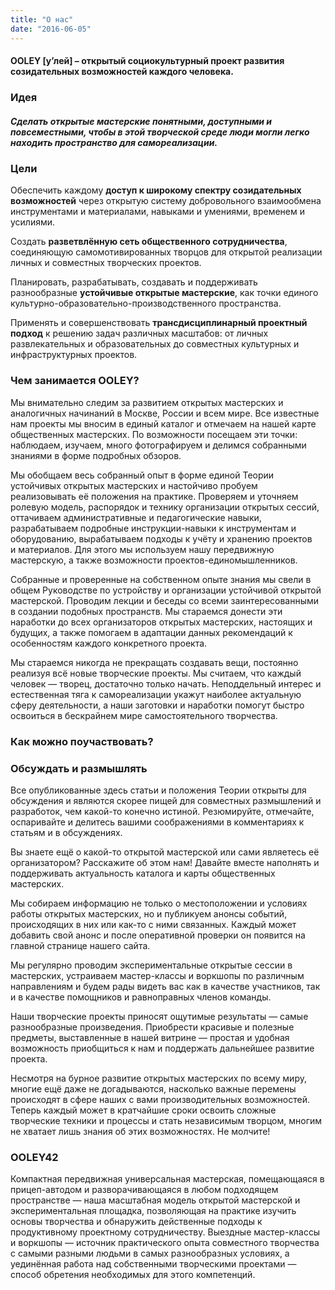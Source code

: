 ```yaml
---
title: "О нас"
date: "2016-06-05"
---
```


#### **OOLEY \[у’лей\]** – открытый социокультурный проект развития созидательных возможностей каждого человека.

### Идея

##### Сделать открытые мастерские понятными, доступными и повсеместными, чтобы в этой творческой среде люди могли легко находить пространство для самореализации.

### Цели

Обеспечить каждому **доступ к широкому спектру созидательных возможностей** через открытую систему добровольного взаимообмена инструментами и материалами, навыками и умениями, временем и усилиями.

Создать **разветвлённую сеть общественного сотрудничества**, соединяющую самомотивированных творцов для открытой реализации личных и совместных творческих проектов.

Планировать, разрабатывать, создавать и поддерживать разнообразные **устойчивые открытые мастерские**, как точки единого культурно-образовательно-производственного пространства.

Применять и совершенствовать **трансдисциплинарный проектный подход** к решению задач различных масштабов: от личных развлекательных и образовательных до совместных культурных и инфраструктурных проектов.

### Чем занимается OOLEY?

Мы внимательно следим за развитием открытых мастерских и аналогичных начинаний в Москве, России и всем мире. Все известные нам проекты мы вносим в единый каталог и отмечаем на нашей карте общественных мастерских. По возможности посещаем эти точки: наблюдаем, изучаем, много фотографируем и делимся собранными знаниями в форме подробных обзоров.

Мы обобщаем весь собранный опыт в форме единой Теории устойчивых открытых мастерских и настойчиво пробуем реализовывать её положения на практике. Проверяем и уточняем ролевую модель, распорядок и технику организации открытых сессий, оттачиваем административные и педагогические навыки, разрабатываем подробные инструкции-навыки к инструментам и оборудованию, вырабатываем подходы к учёту и хранению проектов и материалов. Для этого мы используем нашу передвижную мастерскую, а также возможности проектов-единомышленников.

Собранные и проверенные на собственном опыте знания мы свели в общем Руководстве по устройству и организации устойчивой открытой мастерской. Проводим лекции и беседы со всеми заинтересованными в создании подобных пространств. Мы стараемся донести эти наработки до всех организаторов открытых мастерских, настоящих и будущих, а также помогаем в адаптации данных рекомендаций к особенностям каждого конкретного проекта.

Мы стараемся никогда не прекращать создавать вещи, постоянно реализуя всё новые творческие проекты. Мы считаем, что каждый человек — творец, достаточно только начать. Неподдельный интерес и естественная тяга к самореализации укажут наиболее актуальную сферу деятельности, а наши заготовки и наработки помогут быстро освоиться в бескрайнем мире самостоятельного творчества.

### Как можно поучаствовать?

### Обсуждать и размышлять

Все опубликованные здесь статьи и положения Теории открыты для обсуждения и являются скорее пищей для совместных размышлений и разработок, чем какой-то конечно истиной. Резюмируйте, отмечайте, оспаривайте и делитесь вашими соображениями в комментариях к статьям и в обсуждениях.

Вы знаете ещё о какой-то открытой мастерской или сами являетесь её организатором? Расскажите об этом нам! Давайте вместе наполнять и поддерживать актуальность каталога и карты общественных мастерских.

Мы собираем информацию не только о местоположении и условиях работы открытых мастерских, но и публикуем анонсы событий, происходящих в них или как-то с ними связанных. Каждый может добавить свой анонс и после оперативной проверки он появится на главной странице нашего сайта.

Мы регулярно проводим экспериментальные открытые сессии в мастерских, устраиваем мастер-классы и воркшопы по различным направлениям и будем рады видеть вас как в качестве участников, так и в качестве помощников и равноправных членов команды.

Наши творческие проекты приносят ощутимые результаты — самые разнообразные произведения. Приобрести красивые и полезные предметы, выставленные в нашей витрине — простая и удобная возможность приобщиться к нам и поддержать дальнейшее развитие проекта.

Несмотря на бурное развитие открытых мастерских по всему миру, многие ещё даже не догадываются, насколько важные перемены происходят в сфере наших с вами производительных возможностей. Теперь каждый может в кратчайшие сроки освоить сложные творческие техники и процессы и стать независимым творцом, многим не хватает лишь знания об этих возможностях. Не молчите!

### OOLEY42

Компактная передвижная универсальная мастерская, помещающаяся в прицеп-автодом и разворачивающаяся в любом подходящем пространстве — наша масштабная модель открытой мастерской и экспериментальная площадка, позволяющая на практике изучить основы творчества и обнаружить действенные подходы к продуктивному проектному сотрудничеству. Выездные мастер-классы и воркшопы — источник практического опыта совместного творчества с самыми разными людьми в самых разнообразных условиях, а уединённая работа над собственными творческими проектами — способ обретения необходимых для этого компетенций.
